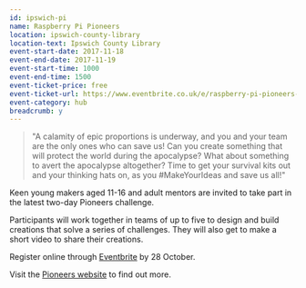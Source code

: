 ```yaml
---
id: ipswich-pi
name: Raspberry Pi Pioneers
location: ipswich-county-library
location-text: Ipswich County Library
event-start-date: 2017-11-18
event-end-date: 2017-11-19
event-start-time: 1000
event-end-time: 1500
event-ticket-price: free
event-ticket-url: https://www.eventbrite.co.uk/e/raspberry-pi-pioneers-tickets-37995883711?utm_term=eventname_text
event-category: hub
breadcrumb: y
---
```


> "A calamity of epic proportions is underway, and you and your team are the only ones who can save us! Can you create something that will protect the world during the apocalypse? What about something to avert the apocalypse altogether? Time to get your survival kits out and your thinking hats on, as you #MakeYourIdeas and save us all!"

Keen young makers aged 11-16 and adult mentors are invited to take part in the latest two-day Pioneers challenge.

Participants will work together in teams of up to five to design and build creations that solve a series of challenges. They will also get to make a short video to share their creations.

Register online through [Eventbrite](https://www.eventbrite.co.uk/e/raspberry-pi-pioneers-tickets-37995883711?utm_term=eventname_text) by 28 October.

Visit the [Pioneers website](https://www.raspberrypi.org/pioneers/) to find out more.
